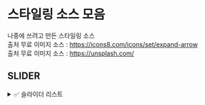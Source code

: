 # 스타일링 소스 모음

나중에 쓰려고 만든 스타일링 소스 <br />
출처 무료 이미지 소스 : https://icons8.com/icons/set/expand-arrow <br />
출처 무료 이미지 소스 : https://unsplash.com/

## SLIDER

<details>
    <summary>✅ 슬라이더 리스트</summary>
    - PURE CSS SLIDER : https://github.com/suhyang-lee/styling/tree/main/Slider
</details>
